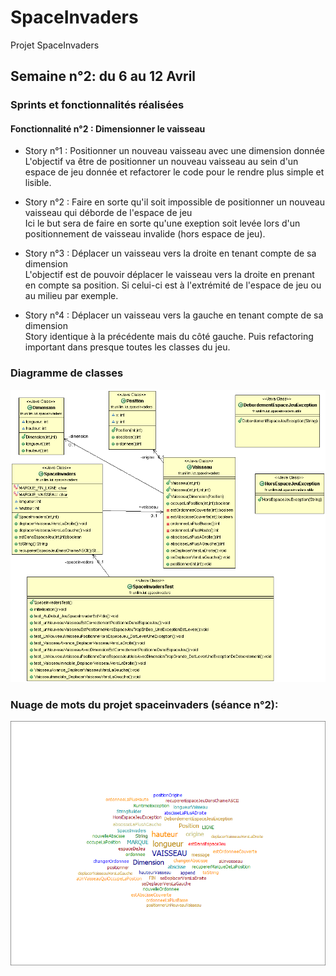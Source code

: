 # SpaceInvaders
Projet SpaceInvaders


## Semaine n°2: du 6 au 12 Avril
### Sprints et fonctionnalités réalisées
#### Fonctionnalité n°2 : Dimensionner le vaisseau

* Story n°1 : Positionner un nouveau vaisseau avec une dimension donnée <br>
  L'objectif va être de positionner un nouveau vaisseau au sein d'un espace de jeu donnée et refactorer le code pour le rendre plus simple et lisible.
  
* Story n°2 : Faire en sorte qu'il soit impossible de positionner un nouveau vaisseau qui déborde de l'espace de jeu <br>
  Ici le but sera de faire en sorte qu'une exeption soit levée lors d'un positionnement de vaisseau invalide (hors espace de jeu).
  
* Story n°3 : Déplacer un vaisseau vers la droite en tenant compte de sa dimension <br>
  L'objectif est de pouvoir déplacer le vaisseau vers la droite en prenant en compte sa position. Si celui-ci est à l'extrémité de l'espace de jeu ou au milieu par exemple.
  
* Story n°4 : Déplacer un vaisseau vers la gauche en tenant compte de sa dimension <br>
  Story identique à la précédente mais du côté gauche. Puis refactoring important dans presque toutes les classes du jeu. 
  
### Diagramme de classes

![Diagramme de classe](https://github.com/RemiLassalle/SpaceInvaders/blob/master/spaceinvaders/images/Semaine2.gif)

### Nuage de mots du projet spaceinvaders (séance n°2):

![Nuage de mots](https://github.com/RemiLassalle/SpaceInvaders/blob/master/spaceinvaders/images/NdmS2.png)
